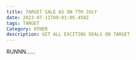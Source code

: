 ```yaml
---
title: TARGET SALE AS ON 7TH JULY
date: 2023-07-11T09:01:05.458Z
tags: TARGET
Category: OTHER
description: GET ALL EXCITING DEALS ON TARGET
---
```

R﻿UNNN......